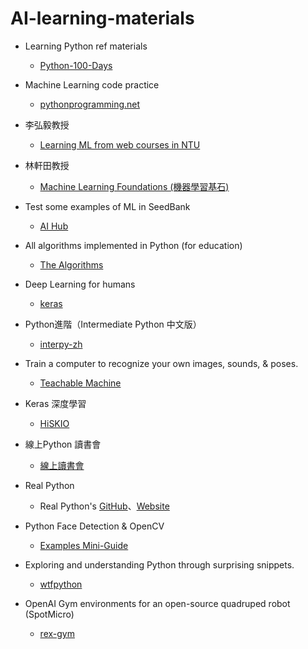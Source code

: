 # AI-learning-materials

* Learning Python ref materials
    * [Python-100-Days](https://github.com/jackfrued/Python-100-Days)    
 
* Machine Learning code practice
    * [pythonprogramming.net](https://pythonprogramming.net/)

* 李弘毅教授
    * [Learning ML  from web courses in NTU](https://www.youtube.com/watch?v=CXgbekl66jc&list=PLJV_el3uVTsPy9oCRY30oBPNLCo89yu49)

* 林軒田教授
    * [Machine Learning Foundations (機器學習基石)](https://www.youtube.com/playlist?list=PLXVfgk9fNX2I7tB6oIINGBmW50rrmFTqf)
    
* Test some examples of ML in SeedBank
    * [AI Hub](https://research.google.com/seedbank/)

* All algorithms implemented in Python (for education)
    * [The Algorithms](https://github.com/TheAlgorithms/Python#all-algorithms-implemented-in-python-for-education)

* Deep Learning for humans
   * [keras](https://github.com/keras-team/keras)

* Python進階（Intermediate Python 中文版）
   * [interpy-zh](https://github.com/eastlakeside/interpy-zh)

* Train a computer to recognize your own images, sounds, & poses.
   * [Teachable Machine](https://teachablemachine.withgoogle.com/)

* Keras 深度學習
   * [HiSKIO](https://www.youtube.com/playlist?list=PLzH33jxgvsncIhNqH2vRMiSJVv_ir5dsH)

* 線上Python 讀書會
   * [線上讀書會](https://www.youtube.com/playlist?list=PLSebY0Ugo-zeDdkBnS4WcbHLJaVPqsdtr)

* Real Python
   * Real Python's [GitHub](https://github.com/realpython)、[Website](https://realpython.com/)

* Python Face Detection & OpenCV
   * [Examples Mini-Guide](https://static.realpython.com/guides/python-opencv-examples.pdf?__s=2wp8uxebb82vlz43szqd)

* Exploring and understanding Python through surprising snippets.
   * [wtfpython](https://github.com/satwikkansal/wtfpython)
   
* OpenAI Gym environments for an open-source quadruped robot (SpotMicro)
   * [rex-gym](https://github.com/nicrusso7/rex-gym)
